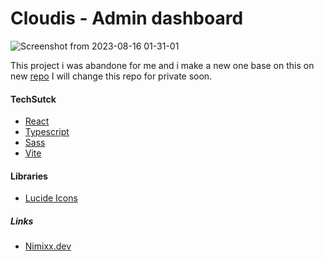 # Cloudis - Admin dashboard

![Screenshot from 2023-08-16 01-31-01](https://github.com/Nimixx/Cloudis/assets/51626851/bc772cb5-4c27-46d0-a838-fe31d6593d05)

This project i was abandone for me and i make a new one base on this on new [repo](https://github.com/Nimixx/admin-panel)
I will change this repo for private soon.

#### TechSutck

- [React](https://react.dev/)
- [Typescript](https://www.typescriptlang.org/)
- [Sass ](https://sass-lang.com/guide/ )
- [Vite](https://vitejs.dev/)

#### Libraries

- [Lucide Icons](https://lucide.dev/icons/)

##### Links

- [Nimixx.dev](https://www.nimixx.dev/)


